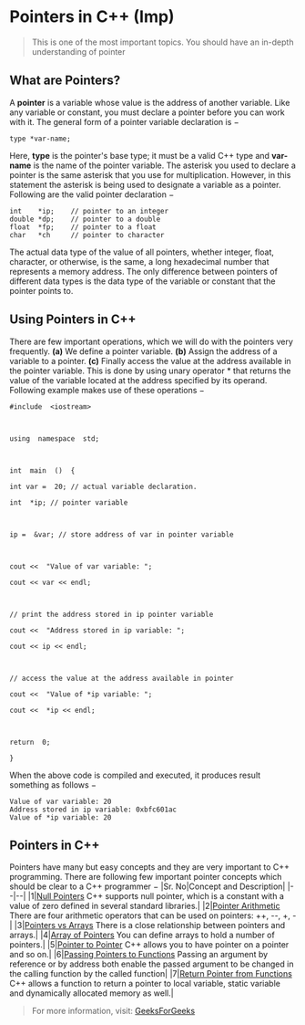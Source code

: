 # Pointers in C++ (Imp)
> This is one of the most important topics. You should have an in-depth understanding of pointer
## What are Pointers?

A  **pointer**  is a variable whose value is the address of another variable. Like any variable or constant, you must declare a pointer before you can work with it. The general form of a pointer variable declaration is −

```type *var-name;```

Here,  **type**  is the pointer's base type; it must be a valid C++ type and  **var-name**  is the name of the pointer variable. The asterisk you used to declare a pointer is the same asterisk that you use for multiplication. However, in this statement the asterisk is being used to designate a variable as a pointer. Following are the valid pointer declaration −

```
int    *ip;    // pointer to an integer
double *dp;    // pointer to a double
float  *fp;    // pointer to a float
char   *ch     // pointer to character
```
The actual data type of the value of all pointers, whether integer, float, character, or otherwise, is the same, a long hexadecimal number that represents a memory address. The only difference between pointers of different data types is the data type of the variable or constant that the pointer points to.

## Using Pointers in C++

There are few important operations, which we will do with the pointers very frequently.  **(a)**  We define a pointer variable.  **(b)**  Assign the address of a variable to a pointer.  **(c)**  Finally access the value at the address available in the pointer variable. This is done by using unary operator * that returns the value of the variable located at the address specified by its operand. Following example makes use of these operations −
```
#include  <iostream>

  

using  namespace  std;

  

int  main  ()  {

int var =  20; // actual variable declaration.

int  *ip; // pointer variable

  

ip =  &var; // store address of var in pointer variable

  

cout <<  "Value of var variable: ";

cout << var << endl;

  

// print the address stored in ip pointer variable

cout <<  "Address stored in ip variable: ";

cout << ip << endl;

  

// access the value at the address available in pointer

cout <<  "Value of *ip variable: ";

cout <<  *ip << endl;

  

return  0;

}
```
When the above code is compiled and executed, it produces result something as follows −
```
Value of var variable: 20
Address stored in ip variable: 0xbfc601ac
Value of *ip variable: 20
```
## Pointers in C++

Pointers have many but easy concepts and they are very important to C++ programming. There are following few important pointer concepts which should be clear to a C++ programmer −
|Sr. No|Concept and Description|
|--|--|
|1|[Null Pointers](https://www.tutorialspoint.com/cplusplus/cpp_null_pointers.htm "C++ Null Pointers") C++ supports null pointer, which is a constant with a value of zero defined in several standard libraries.|
|2|[Pointer Arithmetic](https://www.tutorialspoint.com/cplusplus/cpp_pointer_arithmatic.htm "C++ Pointer Arithmetic") There are four arithmetic operators that can be used on pointers: ++, --, +, -|
|3|[Pointers vs Arrays](https://www.tutorialspoint.com/cplusplus/cpp_pointers_vs_arrays.htm "C++ Pointers vs Arrays") There is a close relationship between pointers and arrays.|
|4|[Array of Pointers](https://www.tutorialspoint.com/cplusplus/cpp_array_of_pointers.htm "C++ Array of Pointers") You can define arrays to hold a number of pointers.|
|5|[Pointer to Pointer](https://www.tutorialspoint.com/cplusplus/cpp_pointer_to_pointer.htm "C++ Pointer to Pointer Operators") C++ allows you to have pointer on a pointer and so on.|
|6|[Passing Pointers to Functions](https://www.tutorialspoint.com/cplusplus/cpp_passing_pointers_to_functions.htm "Passing Pointers to Functions in C++") Passing an argument by reference or by address both enable the passed argument to be changed in the calling function by the called function|
|7|[Return Pointer from Functions](https://www.tutorialspoint.com/cplusplus/cpp_return_pointer_from_functions.htm "Return Pointer from Functions in C++") C++ allows a function to return a pointer to local variable, static variable and dynamically allocated memory as well.|

> For more information, visit: [GeeksForGeeks](https://www.geeksforgeeks.org/pointers-c-examples/)